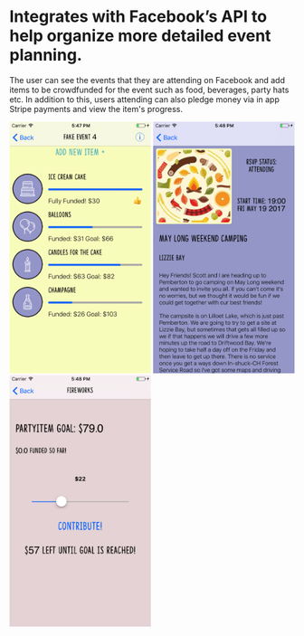 # Integrates with Facebook’s API to help organize more detailed event planning. 
The user can see the events that they are attending on Facebook and add items to be crowdfunded for the event such as food, beverages, party hats etc. 
In addition to this, users attending can also pledge money via in app Stripe payments and view the item's progress.

<img src="FacebookAPI/image1.png" alt="Pic1" width ="250">
<img src="FacebookAPI/image2.png" alt="Pic1" width ="250">
<img src="FacebookAPI/image3.png" alt="Pic1" width ="250">
